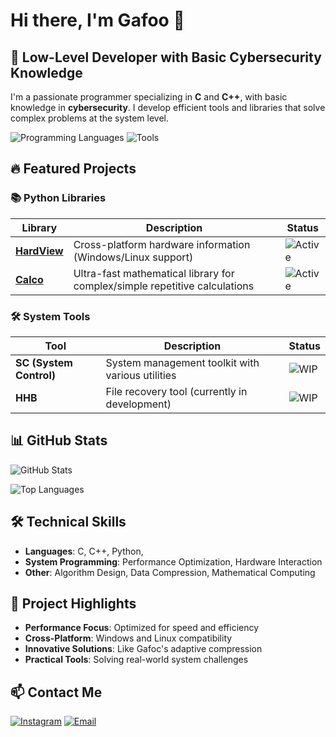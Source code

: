 # Hi there, I'm Gafoo 👋

## 🚀 Low-Level Developer with Basic Cybersecurity Knowledge

I'm a passionate programmer specializing in **C** and **C++**, with basic knowledge in **cybersecurity**. I develop efficient tools and libraries that solve complex problems at the system level.

![Programming Languages](https://skillicons.dev/icons?i=c,cpp,py,assembly&theme=light)
![Tools](https://skillicons.dev/icons?i=linux,git,github,vim,visualstudio&theme=light)

## 🔥 Featured Projects

### 📚 Python Libraries
| Library | Description | Status |
|---------|-------------|--------|
| **[HardView](https://github.com/gafoo173/hardview)** | Cross-platform hardware information  (Windows/Linux support) | ![Active](https://img.shields.io/badge/status-active-brightgreen) |
| **[Calco](https://github.com/gafoo173/calco)** | Ultra-fast mathematical library for complex/simple repetitive calculations | ![Active](https://img.shields.io/badge/status-active-brightgreen) |


### 🛠️ System Tools
| Tool | Description | Status |
|------|-------------|--------|
| **SC (System Control)** | System management toolkit with various utilities | ![WIP](https://img.shields.io/badge/status-in%20development-yellow) |
| **HHB** | File recovery tool (currently in development) | ![WIP](https://img.shields.io/badge/status-in%20development-yellow) |

## 📊 GitHub Stats

![GitHub Stats](https://github-readme-stats.vercel.app/api?username=gafoo173&show_icons=true&theme=radical)

![Top Languages](https://github-readme-stats.vercel.app/api/top-langs/?username=gafoo173&layout=compact&theme=radical)

## 🛠️ Technical Skills

- **Languages**: C, C++, Python,
- **System Programming**: Performance Optimization, Hardware Interaction
- **Other**: Algorithm Design, Data Compression, Mathematical Computing

## 🌟 Project Highlights

- **Performance Focus**: Optimized for speed and efficiency
- **Cross-Platform**: Windows and Linux compatibility
- **Innovative Solutions**: Like Gafoc's adaptive compression
- **Practical Tools**: Solving real-world system challenges

## 📫 Contact Me

[![Instagram](https://img.shields.io/badge/Instagram-E4405F?style=for-the-badge&logo=instagram&logoColor=white)](https://www.instagram.com/_gaafr1/)
[![Email](https://img.shields.io/badge/Email-D14836?style=for-the-badge&logo=gmail&logoColor=white)](mailto:omarwaled3374@gmail.com)
